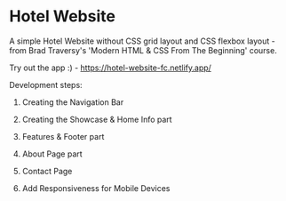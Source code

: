 # Hotel Website

A simple Hotel Website without CSS grid layout and CSS flexbox layout - from Brad Traversy's 'Modern HTML & CSS From The Beginning' course.

Try out the app :) - https://hotel-website-fc.netlify.app/


Development steps:

1. Creating the Navigation Bar

2. Creating the Showcase & Home Info part

3. Features & Footer part

4. About Page part

5. Contact Page

6. Add Responsiveness for Mobile Devices


